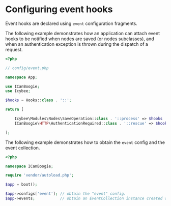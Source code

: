 # Configuring event hooks

Event hooks are declared using `event` configuration fragments.

The following example demonstrates how an application can attach event hooks to be notified when
nodes are saved (or nodes subclasses), and when an authentication exception is thrown during the
dispatch of a request.

```php
<?php

// config/event.php

namespace App;

use ICanBoogie;
use Icybee;

$hooks = Hooks::class . '::';

return [

	Icybee\Modules\Nodes\SaveOperation::class . '::process' => $hooks . 'on_nodes_save',
	ICanBoogie\HTTP\AuthenticationRequired::class . '::rescue' => $hooks . 'on_authentication_required_rescue'

];
```

The following example demonstrates how to obtain the `event` config and the event collection.

```php
<?php

namespace ICanBoogie;

require 'vendor/autoload.php';

$app = boot();

$app->configs['event']; // obtain the "event" config.
$app->events;           // obtain an EventCollection instance created with the "event" config.
```





[Application]:           http://api.icanboogie.org/icanboogie/4.0/class-ICanBoogie.Core.html
[icanboogie/icanboogie]: https://github.com/ICanBoogie/ICanBoogie
[icanboogie/event]:      https://github.com/ICanBoogie/Event
[Autoconfig feature]:    https://github.com/ICanBoogie/ICanBoogie#autoconfig
[ICanBoogie]:            https://github.com/ICanBoogie/ICanBoogie

